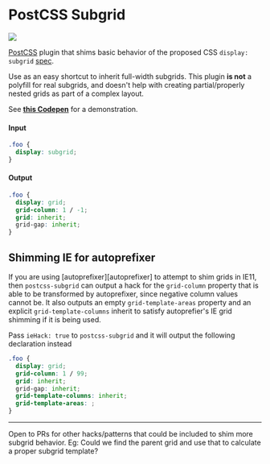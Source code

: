 # PostCSS Subgrid

[![][ci-img]][ci]

[PostCSS] plugin that shims basic behavior of the proposed CSS `display: subgrid` [spec].

Use as an easy shortcut to inherit full-width subgrids. This plugin **is not** a polyfill for real subgrids, and doesn't help with creating partial/properly nested grids as part of a complex layout.

See **[this Codepen][codepen]** for a demonstration.

#### Input

```css
.foo {
  display: subgrid;
}
```

#### Output

```css
.foo {
  display: grid;
  grid-column: 1 / -1;
  grid: inherit;
  grid-gap: inherit;
}
```

## Shimming IE for autoprefixer

If you are using [autoprefixer][autoprefixer] to attempt to shim grids in IE11, then `postcss-subgrid` can output a hack for the `grid-column` property that is able to be transformed by autoprefixer, since negative column values cannot be. It also outputs an empty `grid-template-areas` property and an explicit `grid-template-columns` inherit to satisfy autoprefier's IE grid shimming if it is being used.

Pass `ieHack: true` to `postcss-subgrid` and it will output the following declaration instead

```css
.foo {
  display: grid;
  grid-column: 1 / 99;
  grid: inherit;
  grid-gap: inherit;
  grid-template-columns: inherit;
  grid-template-areas: ;
}
```

---

Open to PRs for other hacks/patterns that could be included to shim more subgrid behavior. Eg: Could we find the parent grid and use that to calculate a proper subgrid template?

[spec]: https://www.w3.org/TR/css-grid-2/#subgrids
[postcss]: https://github.com/postcss/postcss
[codepen]: https://codepen.io/seaneking/pen/MVePPv
[ci-img]: https://travis-ci.org/seaneking/postcss-subgrid.svg
[ci]: https://travis-ci.org/seaneking/postcss-subgrid
[autoprefxer]: https://github.com/postcss/autoprefixer
